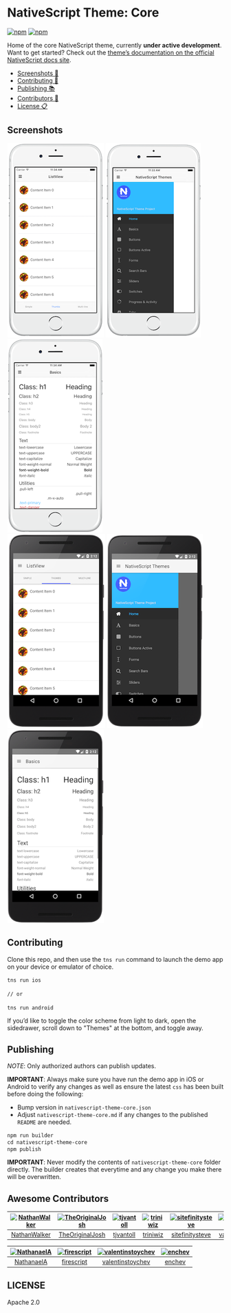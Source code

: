 # NativeScript Theme: Core
[![npm](https://img.shields.io/npm/v/nativescript-theme-core.svg)](https://www.npmjs.com/package/nativescript-theme-core)
[![npm](https://img.shields.io/npm/dt/nativescript-theme-core.svg?label=npm%20downloads)](https://www.npmjs.com/package/nativescript-theme-core)

Home of the core NativeScript theme, currently **under active development**. Want to get started? Check out the [theme’s documentation on the official NativeScript docs site](http://docs.nativescript.org/ui/theme).

- [Screenshots 📸](#screenshots)
- [Contributing 🍺](#contributing)
- [Publishing 📚](#publishing)
- [Contributors 💖](#awesome-contributors)
- [License 📋](#license)

## Screenshots

![](screenshots/ios-1.png)
![](screenshots/ios-2.png)
![](screenshots/ios-3.png)
<br>
![](screenshots/android-1.png)
![](screenshots/android-2.png)
![](screenshots/android-3.png)

## Contributing

Clone this repo, and then use the `tns run` command to launch the demo app on your device or emulator of choice.

```
tns run ios

// or

tns run android
```

If you’d like to toggle the color scheme from light to dark, open the sidedrawer, scroll down to "Themes" at the bottom, and toggle away.

## Publishing

*NOTE*: Only authorized authors can publish updates.

**IMPORTANT**: Always make sure you have run the demo app in iOS or Android to verify any changes as well as ensure the latest `css` has been built before doing the following:

* Bump version in `nativescript-theme-core.json`
* Adjust `nativescript-theme-core.md` if any changes to the published `README` are needed.

```
npm run builder
cd nativescript-theme-core
npm publish
```

**IMPORTANT**: Never modify the contents of `nativescript-theme-core` folder directly. The builder creates that everytime and any change you make there will be overwritten.

## Awesome Contributors

[<img alt="NathanWalker" src="https://avatars.githubusercontent.com/u/457187?v=3&s=117" width="117">](https://github.com/NathanWalker) |[<img alt="TheOriginalJosh" src="https://avatars.githubusercontent.com/u/1486275?v=3&s=117" width="117">](https://github.com/TheOriginalJosh) |[<img alt="tjvantoll" src="https://avatars.githubusercontent.com/u/544280?v=3&s=117" width="117">](https://github.com/tjvantoll) |[<img alt="triniwiz" src="https://avatars.githubusercontent.com/u/6695919?v=3&s=117" width="117">](https://github.com/triniwiz) |[<img alt="sitefinitysteve" src="https://avatars.githubusercontent.com/u/1542376?v=3&s=117" width="117">](https://github.com/sitefinitysteve) |[<img alt="vakrilov" src="https://avatars.githubusercontent.com/u/4092076?v=3&s=117" width="117">](https://github.com/vakrilov) |
:---: |:---: |:---: |:---: |:---: |:---: |
[NathanWalker](https://github.com/NathanWalker) |[TheOriginalJosh](https://github.com/TheOriginalJosh) |[tjvantoll](https://github.com/tjvantoll) |[triniwiz](https://github.com/triniwiz) |[sitefinitysteve](https://github.com/sitefinitysteve) |[vakrilov](https://github.com/vakrilov) |

[<img alt="NathanaelA" src="https://avatars.githubusercontent.com/u/850871?v=3&s=117" width="117">](https://github.com/NathanaelA) |[<img alt="firescript" src="https://avatars.githubusercontent.com/u/1789978?v=3&s=117" width="117">](https://github.com/firescript) |[<img alt="valentinstoychev" src="https://avatars.githubusercontent.com/u/4980822?v=3&s=117" width="117">](https://github.com/valentinstoychev) |[<img alt="enchev" src="https://avatars.githubusercontent.com/u/5804953?v=3&s=117" width="117">](https://github.com/enchev) |
:---: |:---: |:---: |:---: |
[NathanaelA](https://github.com/NathanaelA) |[firescript](https://github.com/firescript) |[valentinstoychev](https://github.com/valentinstoychev) |[enchev](https://github.com/enchev) |

## LICENSE

Apache 2.0
